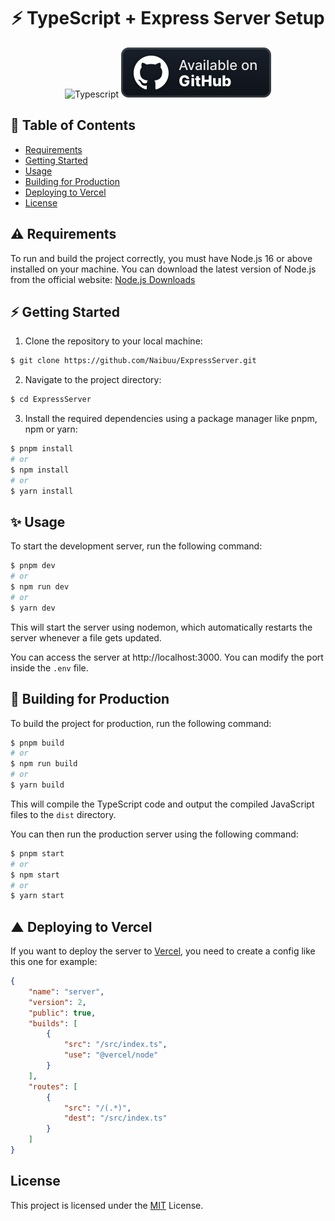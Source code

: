 <div align="center">
  <h1>⚡ TypeScript + Express Server Setup</h1>
  <img alt="Typescript" src="https://raw.githubusercontent.com/intergrav/devins-badges/1aec26abb75544baec37249f42008b2fcc0e731f/assets/cozy/built-with/typescript_vector.svg" />
  <img alt="GitHub" src="https://raw.githubusercontent.com/intergrav/devins-badges/1aec26abb75544baec37249f42008b2fcc0e731f/assets/cozy/available/github_vector.svg" />
</div>

## 📝 Table of Contents

-   [Requirements](#⚠️-requirements)
-   [Getting Started](#⚡️-getting-started)
-   [Usage](#✨-usage)
-   [Building for Production](#🚀-building-for-production)
-   [Deploying to Vercel](#▲-deploying-to-vercel)
-   [License](#license)

## ⚠️ Requirements

To run and build the project correctly, you must have Node.js 16 or above installed on your machine. You can download the latest version of Node.js from the official website: [Node.js Downloads](https://nodejs.org)

## ⚡️ Getting Started

1. Clone the repository to your local machine:

```bash
$ git clone https://github.com/Naibuu/ExpressServer.git
```

2. Navigate to the project directory:

```bash
$ cd ExpressServer
```

3. Install the required dependencies using a package manager like pnpm, npm or yarn:

```bash
$ pnpm install
# or
$ npm install
# or
$ yarn install
```

## ✨ Usage

To start the development server, run the following command:

```bash
$ pnpm dev
# or
$ npm run dev
# or
$ yarn dev
```

This will start the server using nodemon, which automatically restarts the server whenever a file gets updated.

You can access the server at http://localhost:3000. You can modify the port inside the `.env` file.

## 🚀 Building for Production

To build the project for production, run the following command:

```bash
$ pnpm build
# or
$ npm run build
# or
$ yarn build
```

This will compile the TypeScript code and output the compiled JavaScript files to the `dist` directory.

You can then run the production server using the following command:

```bash
$ pnpm start
# or
$ npm start
# or
$ yarn start
```

## ▲ Deploying to Vercel

If you want to deploy the server to <a href="https://vercel.com/">Vercel</a>, you need to create a config like this one for example:

```json
{
    "name": "server",
    "version": 2,
    "public": true,
    "builds": [
        {
            "src": "/src/index.ts",
            "use": "@vercel/node"
        }
    ],
    "routes": [
        {
            "src": "/(.*)",
            "dest": "/src/index.ts"
        }
    ]
}
```

## License

This project is licensed under the <a href="/LICENSE">MIT</a> License.
